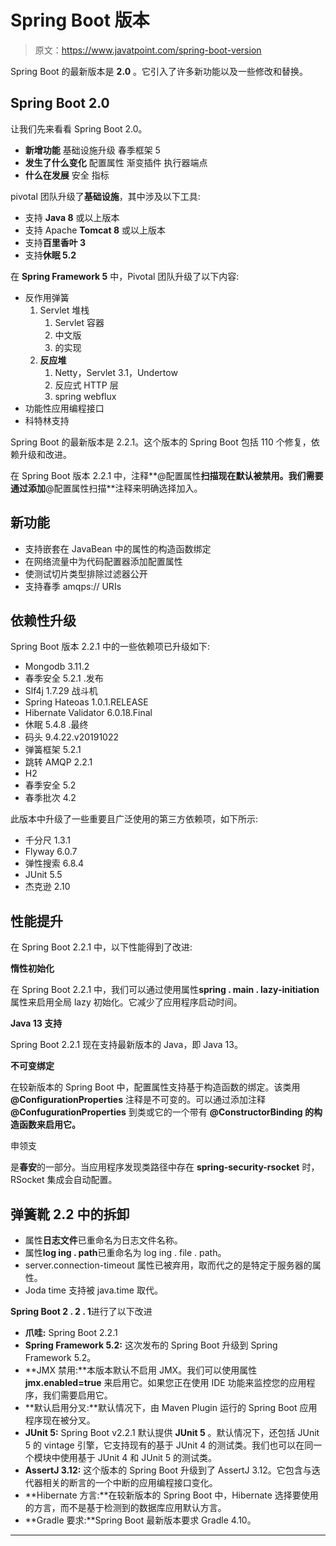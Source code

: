 # Spring Boot 版本

> 原文：<https://www.javatpoint.com/spring-boot-version>

Spring Boot 的最新版本是 **2.0** 。它引入了许多新功能以及一些修改和替换。

## Spring Boot 2.0

让我们先来看看 Spring Boot 2.0。

*   **新增功能**
    基础设施升级
    春季框架 5
*   **发生了什么变化**
    配置属性
    渐变插件
    执行器端点
*   **什么在发展**
    安全
    指标

pivotal 团队升级了**基础设施**，其中涉及以下工具:

*   支持 **Java 8** 或以上版本
*   支持 Apache **Tomcat 8** 或以上版本
*   支持**百里香叶 3**
*   支持**休眠 5.2**

在 **Spring Framework 5** 中，Pivotal 团队升级了以下内容:

*   反作用弹簧
    1.  Servlet 堆栈
        1.  Servlet 容器
        2.  中文版
        3.  的实现
    2.  **反应堆**
        1.  Netty，Servlet 3.1，Undertow
        2.  反应式 HTTP 层
        3.  spring webflux
*   功能性应用编程接口
*   科特林支持

Spring Boot 的最新版本是 2.2.1。这个版本的 Spring Boot 包括 110 个修复，依赖升级和改进。

在 Spring Boot 版本 2.2.1 中，注释**@配置属性**扫描现在默认被禁用。我们需要通过添加**@配置属性扫描**注释来明确选择加入。

## 新功能

*   支持嵌套在 JavaBean 中的属性的构造函数绑定
*   在网络流量中为代码配置器添加配置属性
*   使测试切片类型排除过滤器公开
*   支持春季 amqps:// URIs

## 依赖性升级

Spring Boot 版本 2.2.1 中的一些依赖项已升级如下:

*   Mongodb 3.11.2
*   春季安全 5.2.1 .发布
*   Slf4j 1.7.29 战斗机
*   Spring Hateoas 1.0.1.RELEASE
*   Hibernate Validator 6.0.18.Final
*   休眠 5.4.8 .最终
*   码头 9.4.22.v20191022
*   弹簧框架 5.2.1
*   跳转 AMQP 2.2.1
*   H2
*   春季安全 5.2
*   春季批次 4.2

此版本中升级了一些重要且广泛使用的第三方依赖项，如下所示:

*   千分尺 1.3.1
*   Flyway 6.0.7
*   弹性搜索 6.8.4
*   JUnit 5.5
*   杰克逊 2.10

## 性能提升

在 Spring Boot 2.2.1 中，以下性能得到了改进:

**惰性初始化**

在 Spring Boot 2.2.1 中，我们可以通过使用属性**spring . main . lazy-initiation**属性来启用全局 lazy 初始化。它减少了应用程序启动时间。

**Java 13 支持**

Spring Boot 2.2.1 现在支持最新版本的 Java，即 Java 13。

**不可变绑定**

在较新版本的 Spring Boot 中，配置属性支持基于构造函数的绑定。该类用 **@ConfigurationProperties** 注释是不可变的。可以通过添加注释 **@ConfugurationProperties** 到类或它的一个带有 **@ConstructorBinding 的构造函数来启用它。**

申领支

是**春安**的一部分。当应用程序发现类路径中存在 **spring-security-rsocket** 时，RSocket 集成会自动配置。

## 弹簧靴 2.2 中的拆卸

*   属性**日志文件**已重命名为日志文件名称。
*   属性**log ing . path**已重命名为 log ing . file . path。
*   server.connection-timeout 属性已被弃用，取而代之的是特定于服务器的属性。
*   Joda time 支持被 java.time 取代。

**Spring Boot 2 . 2 . 1**进行了以下改进

*   **爪哇:** Spring Boot 2.2.1
*   **Spring Framework 5.2:** 这次发布的 Spring Boot 升级到 Spring Framework 5.2。
*   **JMX 禁用:**本版本默认不启用 JMX。我们可以使用属性 **jmx.enabled=true** 来启用它。如果您正在使用 IDE 功能来监控您的应用程序，我们需要启用它。
*   **默认启用分叉:**默认情况下，由 Maven Plugin 运行的 Spring Boot 应用程序现在被分叉。
*   **JUnit 5:** Spring Boot v2.2.1 默认提供 **JUnit 5** 。默认情况下，还包括 JUnit 5 的 vintage 引擎，它支持现有的基于 JUnit 4 的测试类。我们也可以在同一个模块中使用基于 JUnit 4 和 JUnit 5 的测试类。
*   **AssertJ 3.12:** 这个版本的 Spring Boot 升级到了 AssertJ 3.12。它包含与迭代器相关的断言的一个中断的应用编程接口变化。
*   **Hibernate 方言:**在较新版本的 Spring Boot 中，Hibernate 选择要使用的方言，而不是基于检测到的数据库应用默认方言。
*   **Gradle 要求:**Spring Boot 最新版本要求 Gradle 4.10。

* * *